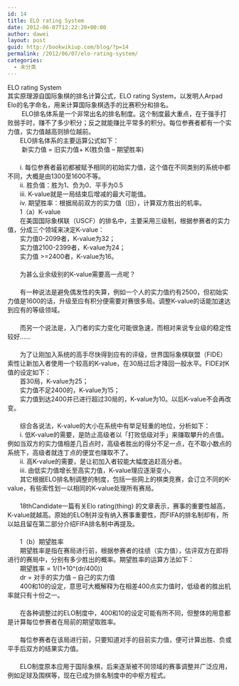 ```yaml
---
id: 14
title: ELO rating System
date: 2012-06-07T12:22:20+00:00
author: dawei
layout: post
guid: http://bookwikiup.com/blog/?p=14
permalink: /2012/06/07/elo-rating-system/
categories:
  - 未分类
---
```

ELO rating System  
其实原理源自国际象棋的排名计算公式，ELO rating System，以发明人Arpad Elo的名字命名，用来计算国际象棋选手的比赛积分和排名。  
　　 ELO排名体系是一个非常出名的排名制度。这个制度最大重点，在于强手打败弱手时，赚不了多少积分；反之就能赚比平常多的积分。每位参赛者都有一个实力值，实力值越高则排位越前。  
　　ELO排名体系的主要运算公式如下：  
　　 新实力值 = 旧实力值+ K(胜负值 – 期望胜率)  
　　  
　　i. 每位参赛者最初都被赋予相同的初始实力值，这个值在不同类别的系统中都不同，大概是由1300至1600不等。  
　　ii. 胜负值：胜为1、负为0、平手为0.5  
　　iii. K-value就是一局结束后增减的最大可能值。  
　　iv. 期望胜率：根据局前双方的实力值（旧），计算双方胜出的机率。  
　　1（a）K-value  
　　在美国国际象棋联（USCF）的排名中，主要采用三级制，根据参赛者的实力值，分成三个领域来决定K-value：  
　　实力值0-2099者，K-value为32；  
　　实力值2100-2399者，K-value为24；  
　　实力值 >=2400者，K-value为16。  
　　  
　　为甚么业余级别的K-value需要高一点呢？  
　　  
　　有一种说法是避免偶发性的失算，例如一个人的实力值约有2500，但初始实力值是1600的话，升级至应有积分便需要对赛很多局。调整K-value的话能加速达到应有的等级领域。  
　　  
　　而另一个说法是，入门者的实力变化可能很急速，而相对来说专业级的稳定性较好……  
　　  
　　为了让刚加入系统的高手尽快得到应有的评级，世界国际象棋联盟（FIDE）索性让新加入者使用一个较高的K-value，在30局过后才降回一般水平。FIDE对K值的设定如下：  
　　首30局，K-value为25；  
　　实力值不足2400的，K-value为15；  
　　实力值到达2400并已进行超过30局的，K-value为10。以后K-value不会再改变。  
　　  
　　综合各说法，K-value的大小在系统中有举足轻重的地位，分析如下：  
　　i. 低K-value的需要，是防止高级者以「打败低级对手」来赚取攀升的点值。例如当双方的实力值相差几百点时，高级者胜出的得分不足一点，在不取小数点的系统下，高级者就连丁点的便宜也赚取不了。  
　　ii. 高K-value的需要，是让初加入者较能大幅度追赶高分者。  
　　iii. 由低实力值增长至高实力值，K-value理应逐渐变小。  
　　其它根据ELO排名制调整的制度，包括一些网上的棋类竞赛，会订立不同的K-value，有些索性划一以相同的K-value处理所有赛局。  
　　  
　　18thCandidate一篇有关Elo rating(thing) 的文章表示，赛事的重要性越高，K-value就越高。原始的ELO制并没有纳入赛事重要性，而FIFA的排名制却有，所以姑且留在第二部分介绍FIFA排名制中再提及。  
　　  
　　1（b）期望胜率  
　　期望胜率是指在赛局进行前，根据参赛者的往绩（实力值），估评双方在即将进行的赛局中，分别有多少胜出的概率。期望胜率的运算方法如下：  
　　期望胜率 = 1/(1+10^(dr/400))  
　　dr = 对手的实力值 – 自己的实力值  
　　400和10的设定，意思可大概解释为在相差400点实力值时，低级者的胜出机率就只有十份之一。  
　　  
　　在各种调整过的ELO制度中，400和10的设定可能有所不同，但整体的用意都是计算每位参赛者在局前的期望取胜率。  
　　  
　　每位参赛者在该局进行前，只要知道对手的目前实力值，便可计算出胜、负或平手后双方的结果实力值。  
　　  
　　ELO制度原本应用于国际象棋，后来逐渐被不同领域的赛事调整并广泛应用，例如足球及围棋等，现在已成为排名制度中的中枢方程式。